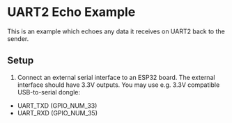 # UART2 Echo Example

This is an example which echoes any data it receives on UART2 back to the sender.

## Setup

1. Connect an external serial interface to an ESP32 board. The external interface should have 3.3V outputs. You may use e.g. 3.3V compatible USB-to-serial dongle:

  * UART_TXD  (GPIO_NUM_33)
  * UART_RXD  (GPIO_NUM_35)


